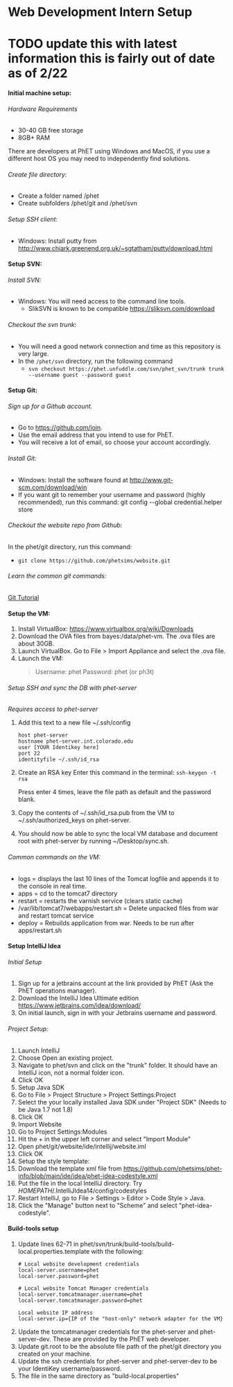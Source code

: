Web Development Intern Setup
=

# TODO update this with latest information this is fairly out of date as of 2/22

#### Initial machine setup:

###### Hardware Requirements

* 30-40 GB free storage
* 8GB+ RAM

There are developers at PhET using Windows and MacOS, if you use a different host OS you may need to independently find
solutions.

###### Create file directory:

* Create a folder named /phet
* Create subfolders /phet/git and /phet/svn

###### Setup SSH client:

* Windows: Install putty from http://www.chiark.greenend.org.uk/~sgtatham/putty/download.html

#### Setup SVN:

###### Install SVN:

* Windows:  You will need access to the command line tools.
  * SlikSVN is known to be compatible https://sliksvn.com/download

###### Checkout the svn trunk:

* You will need a good network connection and time as this repository is very large.
* In the `/phet/svn` directory, run the following command
  * `svn checkout https://phet.unfuddle.com/svn/phet_svn/trunk trunk --username guest --password guest`

#### Setup Git:

###### Sign up for a Github account.

* Go to https://github.com/join.
* Use the email address that you intend to use for PhET.
* You will receive a lot of email, so choose your account accordingly.

###### Install Git:

* Windows: Install the software found at http://www.git-scm.com/download/win
* If you want git to remember your username and password (highly recommended), run this command: git config --global
  credential.helper store

###### Checkout the website repo from Github:

In the phet/git directory, run this command:

* `git clone https://github.com/phetsims/website.git`

###### Learn the common git commands:

[Git Tutorial](http://git-scm.com/docs/gittutorial)

#### Setup the VM:

1. Install VirtualBox: https://www.virtualbox.org/wiki/Downloads
1. Download the OVA files from bayes:/data/phet-vm. The .ova files are about 30GB.
2. Launch VirtualBox. Go to File > Import Appliance and select the .ova file.
4. Launch the VM:
   > Username: phet
   > Password: phet (or ph3t)

###### Setup SSH and sync the DB with phet-server

*Requires access to phet-server*

1. Add this text to a new file ~/.ssh/config
    ```
    host phet-server
    hostname phet-server.int.colorado.edu
    user [YOUR Identikey here]
    port 22
    identityfile ~/.ssh/id_rsa
    ```
2. Create an RSA key Enter this command in the terminal: `ssh-keygen -t rsa`

   Press enter 4 times, leave the file path as default and the password blank.
3. Copy the contents of ~/.ssh/id_rsa.pub from the VM to ~/.ssh/authorized_keys on phet-server.
4. You should now be able to sync the local VM database and document root with phet-server by running ~/Desktop/sync.sh.

###### Common commands on the VM:

* logs = displays the last 10 lines of the Tomcat logfile and appends it to the console in real time.
* apps = cd to the tomcat7 directory
* restart = restarts the varnish service (clears static cache)
* /var/lib/tomcat7/webapps/restart.sh = Delete unpacked files from war and restart tomcat service
* deploy = Rebuilds application from war. Needs to be run after apps/restart.sh

#### Setup IntelliJ Idea

###### Initial Setup

1. Sign up for a jetbrains account at the link provided by PhET (Ask the PhET operations manager).
2. Download the IntelliJ Idea Ultimate edition https://www.jetbrains.com/idea/download/
3. On initial launch, sign in with your Jetbrains username and password.

###### Project Setup:

1. Launch IntelliJ
2. Choose Open an existing project.
3. Navigate to phet/svn and click on the "trunk" folder. It should have an IntelliJ icon, not a normal folder icon.
3. Click OK
4. Setup Java SDK
1. Go to File > Project Structure > Project Settings:Project
5. Select the your locally installed Java SDK under "Project SDK" (Needs to be Java 1.7 not 1.8)
6. Click OK
5. Import Website
6. Go to Project Settings:Modules
7. Hit the + in the upper left corner and select "Import Module"
8. Open phet/git/website/ide/intellij/website.iml
9. Click OK
6. Setup the style template:
1. Download the template xml file from https://github.com/phetsims/phet-info/blob/main/ide/idea/phet-idea-codestyle.xml
2. Put the file in the local IntelliJ directory. Try $HOMEPATH$/.IntelliJIdea14/config/codestyles
3. Restart IntelliJ, go to File > Settings > Editor > Code Style > Java.
4. Click the "Manage" button next to "Scheme" and select "phet-idea-codestyle".

#### Build-tools setup

1. Update lines 62-71 in phet/svn/trunk/build-tools/build-local.properties.template with the following:
    ```
    # Local website development credentials
    local-server.username=phet
    local-server.password=phet

    # Local website Tomcat Manager credentials
    local-server.tomcatmanager.username=phet
    local-server.tomcatmanager.password=phet

    Local website IP address
    local-server.ip={IP of the "host-only" network adapter for the VM}
    ```
3. Update the tomcatmanager credentials for the phet-server and phet-server-dev. These are provided by the PhET web
   developer.
4. Update git.root to be the absolute file path of the phet/git directory you created on your machine.
2. Update the ssh credentials for phet-server and phet-server-dev to be your IdentiKey username/password.
3. The file in the same directory as "build-local.properties" 


